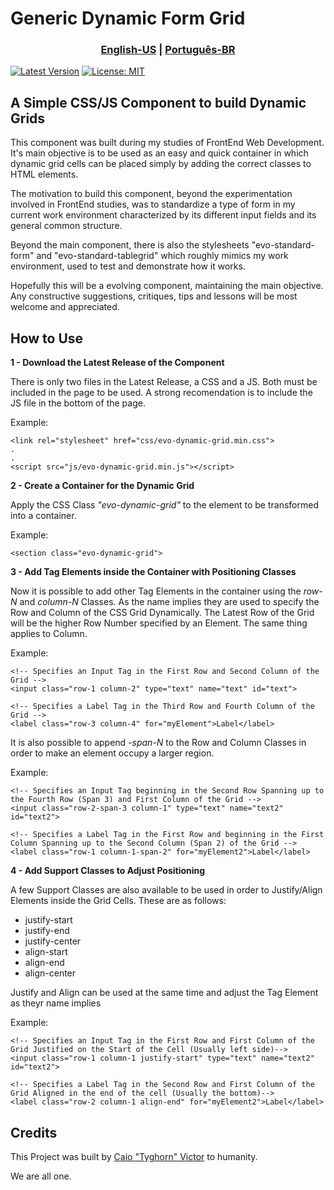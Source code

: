<h1>Generic Dynamic Form Grid</h1>

<h3 align="center">
    <a href="README.md">English-US</a>
    <span>|</span>
    <a href="README-ptBR.md">Português-BR</a>
</h3>

[![Latest Version](https://badgen.net/github/releases/CaioVictorMota/generic-dynamic-form-grid/)](https://github.com/CaioVictorMota/generic-dynamic-form-grid/releases)
[![License: MIT](https://badgen.now.sh/badge/license/MIT/green)](https://opensource.org/licenses/MIT)


<h2>A Simple CSS/JS Component to build Dynamic Grids</h2>

This component was built during my studies of FrontEnd Web Development.
It's main objective is to be used as an easy and quick container in which dynamic grid cells can be placed simply by adding the correct classes to HTML elements.

The motivation to build this component, beyond the experimentation involved in FrontEnd studies, was to standardize a type of form in my current work environment characterized by its different input fields and its general common structure.

Beyond the main component, there is also the stylesheets "evo-standard-form" and "evo-standard-tablegrid" which roughly mimics my work environment, used to test and demonstrate how it works.

Hopefully this will be a evolving component, maintaining the main objective. Any constructive suggestions, critiques, tips and lessons will be most welcome and appreciated.

<h2>How to Use</h2>

<strong>1 - Download the Latest Release of the Component</strong>
<p>There is only two files in the Latest Release, a CSS and a JS. Both must be included in the page to be used. A strong recomendation is to include the JS file in the bottom of the page.</p>
<p>Example:</p>

```
<link rel="stylesheet" href="css/evo-dynamic-grid.min.css">
.
.
<script src="js/evo-dynamic-grid.min.js"></script>
```

<strong>2 - Create a Container for the Dynamic Grid</strong>
<p>Apply the CSS Class <em>"evo-dynamic-grid"</em> to the element to be transformed into a container.</p>
<p>Example:</p>

```
<section class="evo-dynamic-grid">
```

<strong>3 - Add Tag Elements inside the Container with Positioning Classes</strong>
<p>Now it is possible to add other Tag Elements in the container using the <em>row-N</em> and <em>column-N</em> Classes. As the name implies they are used to specify the Row and Column of the CSS Grid Dynamically. The Latest Row of the Grid will be the higher Row Number specified by an Element. The same thing applies to Column.
</p>
<p>Example:</p>

```
<!-- Specifies an Input Tag in the First Row and Second Column of the Grid -->
<input class="row-1 column-2" type="text" name="text" id="text">

<!-- Specifies a Label Tag in the Third Row and Fourth Column of the Grid -->
<label class="row-3 column-4" for="myElement">Label</label>
```

<p>It is also possible to append <em>-span-N</em> to the Row and Column Classes in order to make an element occupy a larger region.</p>
<p>Example:</p>

```
<!-- Specifies an Input Tag beginning in the Second Row Spanning up to the Fourth Row (Span 3) and First Column of the Grid -->
<input class="row-2-span-3 column-1" type="text" name="text2" id="text2">

<!-- Specifies a Label Tag in the First Row and beginning in the First Column Spanning up to the Second Column (Span 2) of the Grid -->
<label class="row-1 column-1-span-2" for="myElement2">Label</label>
```

<strong>4 - Add Support Classes to Adjust Positioning</strong>
<p>A few Support Classes are also available to be used in order to Justify/Align Elements inside the Grid Cells. These are as follows:</P>
<ul>
    <li>justify-start
    <li>justify-end
    <li>justify-center
    <li>align-start
    <li>align-end
    <li>align-center
</ul>
<p>Justify and Align can be used at the same time and adjust the Tag Element as theyr name implies</p>
<p>Example:</p>

```
<!-- Specifies an Input Tag in the First Row and First Column of the Grid Justified on the Start of the Cell (Usually left side)-->
<input class="row-1 column-1 justify-start" type="text" name="text2" id="text2">

<!-- Specifies a Label Tag in the Second Row and First Column of the Grid Aligned in the end of the cell (Usually the bottom)-->
<label class="row-2 column-1 align-end" for="myElement2">Label</label>
```

<h2>Credits</h2>

This Project was built by [Caio "Tyghorn" Victor](https://github.com/CaioVSMSantos) to humanity.

We are all one.
